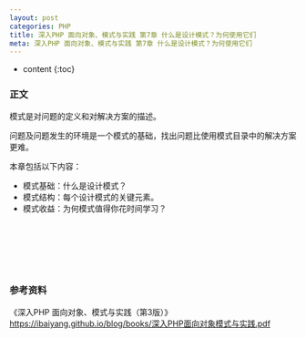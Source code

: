 ```yaml
---
layout: post
categories: PHP
title: 深入PHP 面向对象、模式与实践 第7章 什么是设计模式？为何使用它们
meta: 深入PHP 面向对象、模式与实践 第7章 什么是设计模式？为何使用它们
---
```

* content
{:toc}

### 正文

模式是对问题的定义和对解决方案的描述。

问题及问题发生的环境是一个模式的基础，找出问题比使用模式目录中的解决方案更难。

本章包括以下内容：
* 模式基础：什么是设计模式？
* 模式结构：每个设计模式的关键元素。
* 模式收益：为何模式值得你花时间学习？

<br/><br/><br/><br/><br/>
### 参考资料

《深入PHP 面向对象、模式与实践（第3版）》 <https://ibaiyang.github.io/blog/books/深入PHP面向对象模式与实践.pdf>


